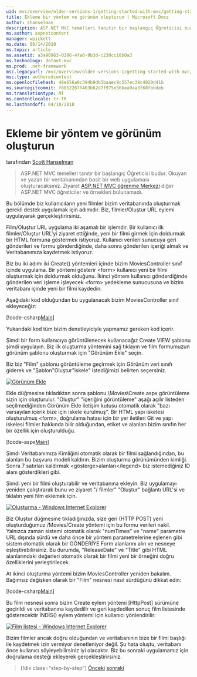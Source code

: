 ```yaml
---
uid: mvc/overview/older-versions-1/getting-started-with-mvc/getting-started-with-mvc-part6
title: Ekleme bir yöntem ve görünüm oluşturun | Microsoft Docs
author: shanselman
description: ASP.NET MVC temelleri tanıtır bir başlangıç Öğreticisi budur. Okuyan ve yazan bir veritabanından basit bir web uygulaması oluşturun.
ms.author: aspnetcontent
manager: wpickett
ms.date: 08/14/2010
ms.topic: article
ms.assetid: a3a90963-0286-4fa0-9b3d-c230cc18b0a3
ms.technology: dotnet-mvc
ms.prod: .net-framework
msc.legacyurl: /mvc/overview/older-versions-1/getting-started-with-mvc/getting-started-with-mvc-part6
msc.type: authoredcontent
ms.openlocfilehash: 48e656a0c394b9db5baaec9c557ec38c4020d41b
ms.sourcegitcommit: f8852267f463b62d7f975e56bea9aa3f68fbbdeb
ms.translationtype: MT
ms.contentlocale: tr-TR
ms.lasthandoff: 04/10/2018
---
```

<a name="adding-a-create-method-and-create-view"></a>Ekleme bir yöntem ve görünüm oluşturun
====================
tarafından [Scott Hanselman](https://github.com/shanselman)

> ASP.NET MVC temelleri tanıtır bir başlangıç Öğreticisi budur. Okuyan ve yazan bir veritabanından basit bir web uygulaması oluşturacaksınız. Ziyaret [ASP.NET MVC öğrenme Merkezi](../../../index.md) diğer ASP.NET MVC öğreticiler ve örnekleri bulunamadı.


Bu bölümde biz kullanıcıların yeni filmler bizim veritabanında oluşturmak gerekli destek uygulamak için adımıdır. Biz, filmler/Oluştur URL eylemi uygulayarak gerçekleştirirsiniz.

Film/Oluştur URL uygulama iki aşamalı bir işlemdir. Bir kullanıcı ilk filmler/Oluştur URL'yi ziyaret ettiğinde, yeni bir filmi girmek için doldurmak bir HTML formuna göstermek istiyoruz. Kullanıcı verileri sunucuya geri gönderileri ve formu gönderdiğinde, daha sonra gönderilen içeriği almak ve Veritabanımıza kaydetmek istiyoruz.

Biz bu iki adımı iki Create() yöntemleri içinde bizim MoviesController sınıf içinde uygulama. Bir yöntemi gösterir &lt;form&gt; kullanıcı yeni bir filmi oluşturmak için doldurmak olduğunu. İkinci yöntem kullanıcı gönderdiğinde gönderilen veri işleme işleyecek &lt;form&gt; yedekleme sunucusuna ve bizim veritabanı içinde yeni bir filmi kaydedin.

Aşağıdaki kod olduğundan bu uygulanacak bizim MoviesController sınıf ekleyeceğiz:

[!code-csharp[Main](getting-started-with-mvc-part6/samples/sample1.cs)]

Yukarıdaki kod tüm bizim denetleyiciyle yapmamız gereken kod içerir.

Şimdi bir form kullanıcıya görüntülenecek kullanacağız Create VIEW şablonu şimdi uygulayın. Biz ilk oluşturma yöntemini sağ tıklayın ve film formumuzun görünüm şablonu oluşturmak için "Görünüm Ekle" seçin.

Biz biz "Film" şablonu görüntüleme geçirmek için Görünüm veri sınıfı giderek ve "Şablon"Oluştur"iskele" istediğimizi belirten seçersiniz.

[![Görünüm Ekle](getting-started-with-mvc-part6/_static/image2.png)](getting-started-with-mvc-part6/_static/image1.png)

Ekle düğmesine tıkladıktan sonra şablonu \Movies\Create.aspx görüntüleme sizin için oluşturulur. "Oluştur" "içeriğini görüntüleme" aşağı açılır listeden seçilmediğinden Görünüm Ekle iletişim kutusu otomatik olarak "bazı varsayılan içerik bize için iskele kurulmuş". Bir HTML yapı iskelesi oluşturulmuş &lt;form&gt;, doğrulama hatası için bir yer iletileri Git ve yapı iskelesi filmler hakkında bilir olduğundan, etiket ve alanları bizim sınıfın her bir özellik için oluşturulduğu.

[!code-aspx[Main](getting-started-with-mvc-part6/samples/sample2.aspx)]

Şimdi Veritabanımıza Kimliğini otomatik olarak bir filmi sağlandığından, bu alanları bu başvuru modeli kaldırın. Bizim oluşturma görünümünden kimliği. Sonra 7 satırları kaldırmak &lt;gösterge&gt;alanları&lt;/legend&gt; biz istemediğiniz ID alanı gösterdikleri gibi.

Şimdi yeni bir filmi oluşturabilir ve veritabanına ekleyin. Biz uygulamayı yeniden çalıştırarak bunu ve ziyaret "/ filmler" "Oluştur" bağlantı URL'si ve tıklatın yeni film eklemek için.

[![Oluşturma - Windows Internet Explorer](getting-started-with-mvc-part6/_static/image4.png)](getting-started-with-mvc-part6/_static/image3.png)

Biz Oluştur düğmesine tıkladığınızda, size geri (HTTP POST) yeni oluşturduğumuz /Movies/Create yöntemi için bu formu verileri nakil. Yalnızca zaman sistemi otomatik olarak "numTimes" ve "name" parametre URL dışında sürdü ve daha önce bir yöntem parametrelerine eşlenen gibi sistem otomatik olarak bir GÖNDERİYE Form alanlarını alın ve nesneye eşleştirebilirsiniz. Bu durumda, "ReleaseDate" ve "Title" gibi HTML alanlarındaki değerleri otomatik olarak bir filmi yeni bir örneğini doğru özelliklerini yerleştirilecek.

At ikinci oluşturma yöntemi bizim MoviesController yeniden bakalım. Bağımsız değişken olarak bir "Film" nesnesi nasıl sürdüğünü dikkat edin:

[!code-csharp[Main](getting-started-with-mvc-part6/samples/sample3.cs)]

Bu film nesnesi sonra bizim Create eylem yöntemi [HttpPost] sürümüne geçirildi ve veritabanına kaydedilir ve geri kaydedilen sonuç film listesinde gösterecektir İNDİS() eylem yöntemi için kullanıcı yönlendirilir:

[![Film listesi - Windows Internet Explorer](getting-started-with-mvc-part6/_static/image6.png)](getting-started-with-mvc-part6/_static/image5.png)

Bizim filmler ancak doğru olduğundan ve veritabanının bize bir filmi başlığı ile kaydetmek izin vermiyor denetleniyor değil. Şu hata oluştu, veritabanı önce kullanıcı söyleyebilirsiniz iyi olacaktır. Biz bu sonraki uygulamamız için doğrulama desteği ekleyerek gerçekleştirirsiniz.

> [!div class="step-by-step"]
> [Önceki](getting-started-with-mvc-part5.md)
> [sonraki](getting-started-with-mvc-part7.md)
